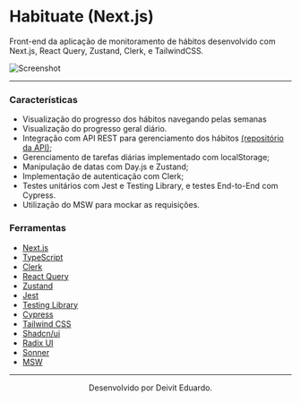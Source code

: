 # Habituate (Next.js)

Front-end da aplicação de monitoramento de hábitos desenvolvido com Next.js, React Query, Zustand, Clerk, e TailwindCSS.

![Screenshot](https://imgur.com/OsOoNkD.png)

---

### Características

- Visualização do progresso dos hábitos navegando pelas semanas
- Visualização do progresso geral diário.
- Integração com API REST para gerenciamento dos hábitos [(repositório da API)](https://github.com/duardodev/habituate-api);
- Gerenciamento de tarefas diárias implementado com localStorage;
- Manipulação de datas com Day.js e Zustand;
- Implementação de autenticação com Clerk;
- Testes unitários com Jest e Testing Library, e testes End-to-End com Cypress.
- Utilização do MSW para mockar as requisições.

### Ferramentas

- [Next.js](https://nextjs.org/)
- [TypeScript](https://www.typescriptlang.org/)
- [Clerk](https://clerk.com/)
- [React Query](https://tanstack.com/query/latest)
- [Zustand](https://zustand-demo.pmnd.rs/)
- [Jest](https://jestjs.io/pt-BR/)
- [Testing Library](https://testing-library.com/)
- [Cypress](https://www.cypress.io/)
- [Tailwind CSS](https://tailwindcss.com/)
- [Shadcn/ui](https://ui.shadcn.com/)
- [Radix UI](https://www.radix-ui.com/)
- [Sonner](https://sonner.emilkowal.ski/)
- [MSW]([https://sonner.emilkowal.ski/](https://mswjs.io/))

---

<p align="center">Desenvolvido por Deivit Eduardo.</p>
